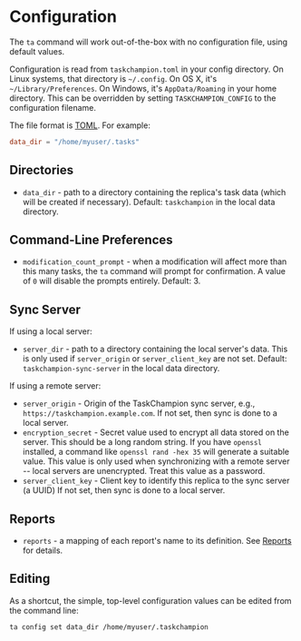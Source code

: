 # Configuration

The `ta` command will work out-of-the-box with no configuration file, using default values.

Configuration is read from `taskchampion.toml` in your config directory.
On Linux systems, that directory is `~/.config`.
On OS X, it's `~/Library/Preferences`.
On Windows, it's `AppData/Roaming` in your home directory.
This can be overridden by setting `TASKCHAMPION_CONFIG` to the configuration filename.

The file format is [TOML](https://toml.io/).
For example:

```toml
data_dir = "/home/myuser/.tasks"
```

## Directories

* `data_dir` - path to a directory containing the replica's task data (which will be created if necessary).
  Default: `taskchampion` in the local data directory.

## Command-Line Preferences

* `modification_count_prompt` - when a modification will affect more than this many tasks, the `ta` command will prompt for confirmation.
  A value of `0` will disable the prompts entirely.
  Default: 3.

## Sync Server

If using a local server:

* `server_dir` - path to a directory containing the local server's data.
  This is only used if `server_origin` or `server_client_key` are not set.
  Default: `taskchampion-sync-server` in the local data directory.

If using a remote server:

* `server_origin` - Origin of the TaskChampion sync server, e.g., `https://taskchampion.example.com`.
  If not set, then sync is done to a local server.
* `encryption_secret` - Secret value used to encrypt all data stored on the server.
  This should be a long random string.
  If you have `openssl` installed, a command like `openssl rand -hex 35` will generate a suitable value.
  This value is only used when synchronizing with a remote server -- local servers are unencrypted.
  Treat this value as a password.
* `server_client_key` -  Client key to identify this replica to the sync server (a UUID)
  If not set, then sync is done to a local server.

## Reports

* `reports` - a mapping of each report's name to its definition.
  See [Reports](./reports.md) for details.

## Editing

As a shortcut, the simple, top-level configuration values can be edited from the command line:

```shell
ta config set data_dir /home/myuser/.taskchampion
```
